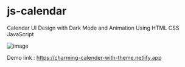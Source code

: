 # js-calendar
 Calendar UI Design with Dark Mode and Animation Using HTML CSS JavaScript
 
 
 
 ![image](https://user-images.githubusercontent.com/106948202/181474484-9b25a55f-dc5d-4195-8e02-f850d1cebb12.png)

 
Demo link : https://charming-calender-with-theme.netlify.app

